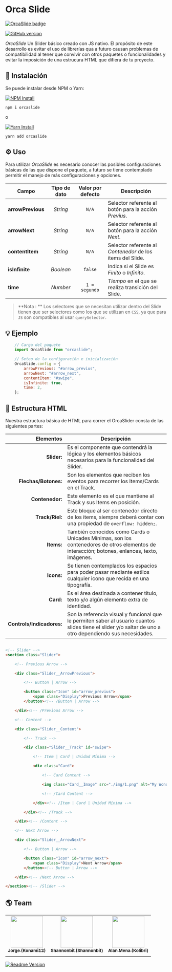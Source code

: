 # Orca Slide

[![OrcaSlide badge](https://img.shields.io/badge/OrcaSlide-Develop-yellow.svg)](https://greenkeeper.io/)

[![GitHub version](https://badge.fury.io/gh/konami12%2Forcaslide.svg)](https://badge.fury.io/gh/konami12%2Forcaslide)


*OrcaSlide* Un Slider básico creado con JS nativo. El propósito de este desarrollo es evitar el uso de
librerías qua a futuro causan problemas de compatibilidad al tener que convivir con otros paquetes o funcionalidades y evitar la imposición de una estrucura HTML que difiera de tu proyecto.

##  💾 Instalación

Se puede instalar desde NPM o Yarn:

[![NPM Install](https://img.shields.io/badge/Install-NPM-brightgreen.svg)](https://www.npmjs.com/)

```
npm i orcaslide
```
o

[![Yarn Install](https://img.shields.io/badge/Install-Yarn-blue.svg)](https://yarnpkg.com/en/)

```
yarn add orcaslide
```

## ⚙️ Uso

Para utilizar *OrcaSlide* es necesario conocer las posibles configuraciones básicas de las que dispone
el paquete, a futuro se tiene contemplado permitir el manejo de más configuraciones y opciones.


| Campo             | Tipo de dato | Valor por defecto | Descripción |
|-------------------|:------------:|:-----------------:|-------------|
| **arrowPrevious** | *String*     | `N/A`             | Selector referente al botón para la acción *Previus*.
| **arrowNext**     | *String*     | `N/A`             | Selector referente al botón para la acción *Next*.
| **contentItem**   | *String*     | `N/A`             | Selector referente al *Contenedor* de los items del Slide.
| **isInfinite**    | *Boolean*    | `false`           | Indica si el Slide es *Finito* o *Infinito*.
| **time**          | *Number*     | `1 = segundo`     | *Tiempo* en el que se realiza transición del Slide.

> **Nota : ** Los selectores que se necesitan utilizar dentro del Slide tienen que ser selectores como los que se utilizan en `CSS`, ya que para `JS` son compatibles al usar `querySelector`.

## 💡 Ejemplo

```javascript
    // Carga del paquete
    import OrcaSlide from "orcaslide";

    // Seteo de la configuración e inicialización
    OrcaSlide.config = {
        arrowPrevious: "#arrow_previus",
        arrowNext: "#arrow_next",
        contentItem: "#swipe",
        isInfinite: true,
        time: 2,
    };
```
## 🚧 Estructura HTML

Nuestra estructura básica de HTML para correr el OrcaSlider consta de las siguientes partes:

| Elementos | Descripción |
|----------:|-------------|
|**Slider:**| Es el componente que contendrá la lógica y los elementos básicos necesarios para la funcionalidad del Slider.|
|**Flechas/Botones:**| Son los elementos que reciben los eventos para recorrer los Items/Cards en el Track.|
|**Contenedor:**| Este elemento es el que mantiene al Track y sus Items en posición.|
|**Track/Riel:**| Este bloque al ser contenedor directo de los items, siempre deberá contar con una propiedad de ```overflow: hidden;```.|
|**Items:**| También conocidos como Cards o Unicades Mínimas, son los contenedores de otros elementos de interacción; botones, enlances, texto, imágenes.|
|**Icons:**| Se tienen contemplados los espacios para poder pasar mediante estilos cualquier icono que recida en una tipografía.|
|**Card:**| Es el área destinada a contener título, texto y/o algún elemento extra de identidad.|
|**Controls/Indicadores:**| Son la referencia visual y funcional que le permiten saber al usuario cuantos slides tiene el slider y/o saltar de uno a otro dependiendo sus necesidades.|

```html

<!-- Slider -->
<section class="Slider">

    <!-- Previous Arrow -->

    <div class="Slider__ArrowPrevious">

        <!-- Button | Arrow -->

        <button class="Icon" id="arrow_previus">
            <span class="Display">Previous Arrow</span>
        </button><!-- /Button | Arrow -->

    </div><!-- /Previous Arrow -->

    <!-- Content -->

    <div class="Slider__Content">

        <!-- Track -->

        <div class="Slider__Track" id="swipe">

            <!-- Item | Card | Unidad Mínima -->

            <div class="Card">

                <!-- Card Content -->

                <img class="Card__Image" src="./img/1.png" alt="My Wonderful Image">

                <!-- /Card Content -->

            </div><!-- /Item | Card | Unidad Mínima -->

        </div><!-- /Track -->

    </div><!-- /Content -->

    <!-- Next Arrow -->

    <div class="Slider__ArrowNext">

        <!-- Button | Arrow -->

        <button class="Icon" id="arrow_next">
            <span class="Display">Next Arrow</span>
        </button><!-- Button | Arrow -->

    </div><!-- /Next Arrow -->

</section><!-- /Slider -->

```

## 🌎 Team

| | | |
|:------------:|:------------:|:------------:|
|[<img src="https://avatars1.githubusercontent.com/u/3249830?s=460&v=4" width="100px;"/><br /><sub><b>Jorge (Konami12)</b></sub>](https://github.com/konami12)<br />             |[<img src="https://avatars3.githubusercontent.com/u/1319384?s=460&v=4" width="100px;"/><br /><sub><b>Shannonbit (Shannonbit)</b></sub>](https://github.com/shannonbit)<br />               |[<img src="https://avatars3.githubusercontent.com/u/946126?s=460&v=4" width="100px;"/><br /><sub><b>Alan Mena (Kolibri)</b></sub>](https://github.com/the-kolibri)<br />             |
| | | | |



[![Readme Version](https://img.shields.io/badge/Readme-v0.0.1-red.svg)](https://github.com/the-kolibri)
